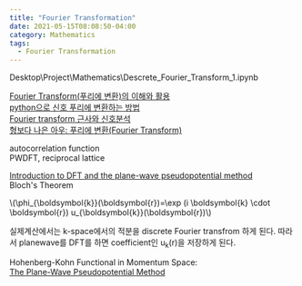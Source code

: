 ```yaml
---
title: "Fourier Transformation"
date: 2021-05-15T08:08:50-04:00
category: Mathematics
tags:
  - Fourier Transformation
---
```


Desktop\Project\Mathematics\Descrete_Fourier_Transform_1.ipynb  

[Fourier Transform(푸리에 변환)의 이해와 활용](https://darkpgmr.tistory.com/171)  
[python으로 신호 푸리에 변환하는 방법](https://ballentain.tistory.com/3)  
[Fourier transform 근사와 신호분석](https://wikidocs.net/14635)  
[형보다 나은 아우: 푸리에 변환(Fourier Transform)](https://ghebook.blogspot.com/2012/08/fourier-transform.html)  


autocorrelation function  
PWDFT, reciprocal lattice  




[Introduction to DFT and the plane-wave pseudopotential method](https://www.archer.ac.uk/training/course-material/2014/04/PMMP_UCL/Slides/castep_1.pdf)  
Bloch's Theorem  
<p><span class="math inline">\(\phi_{\boldsymbol{k}}(\boldsymbol{r})=\exp (i \boldsymbol{k} \cdot \boldsymbol{r}) u_{\boldsymbol{k}}(\boldsymbol{r})\)</span></p>  

실제계산에서는 k-space에서의 적분을 discrete Fourier transfrom 하게 된다.
따라서 planewave를 DFT를 하면 coefficient인 u<sub>k</sub>(r)을 저장하게 된다.

Hohenberg-Kohn Functional in Momentum Space:  
[The Plane-Wave Pseudopotential Method](https://th.fhi-berlin.mpg.de/th/Meetings/FHImd2001/pehlke1.pdf)

